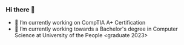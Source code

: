 ### Hi there 👋

- 🔭 I’m currently working on CompTIA A+ Certification
- 🌱 I’m currently working towards a Bachelor's degree in Computer Science at University of the People <graduate 2023>
